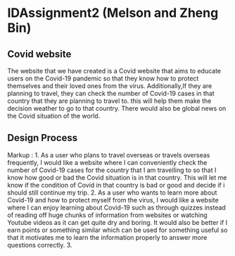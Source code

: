 # IDAssignment2 (Melson and Zheng Bin) #
## Covid website ##
The website that we have created is a Covid website that aims to educate users on the Covid-19 pandemic so that they know how to protect themselves and their loved ones from the virus. Additionally,If they are planning to travel, they can check the number of Covid-19 cases in that country that they are planning to travel to. this will help them make the decision weather to go to that country. There would also be global news on the Covid situation of the world.

## Design Process ##
 Markup : 1. As a user who plans to travel overseas or travels overseas frequently, I would like a website where I  can conveniently check the number of Covid-19 cases for the country that I am travelling to so that I know how good or bad the Covid situation is in that country. This will let me know if the condition of Covid in that country is bad or good and decide if i should still continue my trip.
          2. As a user who wants to learn more about Covid-19 and how to protect myself from the virus, I would like a website where I can enjoy learning about Covid-19 such as through quizzes instead of reading off huge chunks of information from websites or watching Youtube videos as it can get quite dry and boring. It would also be better if I earn points or something similar which can be used for something useful so that it motivates me to learn the information properly to answer more questions correctly.
          3.
